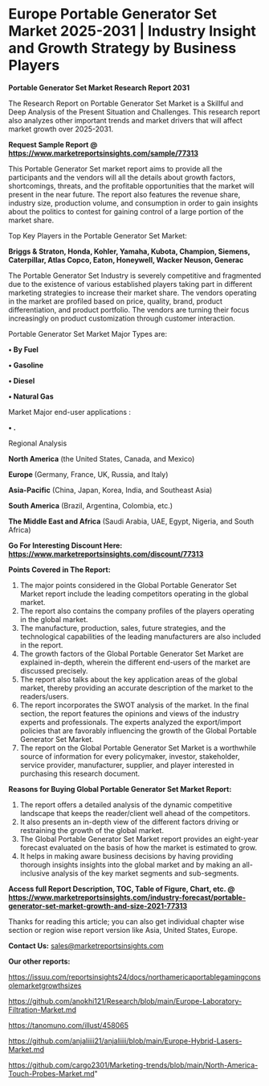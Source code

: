 # Europe Portable Generator Set Market 2025-2031 | Industry Insight and Growth Strategy by Business Players

<strong>Portable Generator Set Market Research Report 2031</strong>

The Research Report on Portable Generator Set Market is a Skillful and Deep Analysis of the Present Situation and Challenges. This research report also analyzes other important trends and market drivers that will affect market growth over 2025-2031.

<strong>Request Sample Report @ <a href=https://www.marketreportsinsights.com/sample/77313>https://www.marketreportsinsights.com/sample/77313</a></strong>

This Portable Generator Set market report aims to provide all the participants and the vendors will all the details about growth factors, shortcomings, threats, and the profitable opportunities that the market will present in the near future. The report also features the revenue share, industry size, production volume, and consumption in order to gain insights about the politics to contest for gaining control of a large portion of the market share.

Top Key Players in the Portable Generator Set Market:

<strong>Briggs & Straton, Honda, Kohler, Yamaha, Kubota, Champion, Siemens, Caterpillar, Atlas Copco, Eaton, Honeywell, Wacker Neuson, Generac</strong>

The Portable Generator Set Industry is severely competitive and fragmented due to the existence of various established players taking part in different marketing strategies to increase their market share. The vendors operating in the market are profiled based on price, quality, brand, product differentiation, and product portfolio. The vendors are turning their focus increasingly on product customization through customer interaction.

Portable Generator Set Market Major Types are:

<strong>• By Fuel

• Gasoline

• Diesel

• Natural Gas</strong>

Market Major end-user applications :

<strong>• .</strong>

Regional Analysis

</u><strong><b>North America</b></strong> (the United States, Canada, and Mexico)

<strong><b>Europe </b></strong>(Germany, France, UK, Russia, and Italy)

<strong><b>Asia-Pacific</b></strong> (China, Japan, Korea, India, and Southeast Asia)

<strong><b>South America</b></strong> (Brazil, Argentina, Colombia, etc.)

<strong><b>The Middle East and Africa</b></strong> (Saudi Arabia, UAE, Egypt, Nigeria, and South Africa)

<strong>Go For Interesting Discount Here: <a href=https://www.marketreportsinsights.com/discount/77313>https://www.marketreportsinsights.com/discount/77313</a></strong>

<strong>Points Covered in The Report:</strong>
<ol>
  <li>The major points considered in the Global Portable Generator Set Market report include the leading competitors operating in the global market.</li>
  <li>The report also contains the company profiles of the players operating in the global market.</li>
  <li>The manufacture, production, sales, future strategies, and the technological capabilities of the leading manufacturers are also included in the report.</li>
  <li>The growth factors of the Global Portable Generator Set Market are explained in-depth, wherein the different end-users of the market are discussed precisely.</li>
  <li>The report also talks about the key application areas of the global market, thereby providing an accurate description of the market to the readers/users.</li>
  <li>The report incorporates the SWOT analysis of the market. In the final section, the report features the opinions and views of the industry experts and professionals. The experts analyzed the export/import policies that are favorably influencing the growth of the Global Portable Generator Set Market.</li>
  <li>The report on the Global Portable Generator Set Market is a worthwhile source of information for every policymaker, investor, stakeholder, service provider, manufacturer, supplier, and player interested in purchasing this research document.</li>
</ol>
<strong>Reasons for Buying Global Portable Generator Set Market Report:</strong>

<ol>
  <li>The report offers a detailed analysis of the dynamic competitive landscape that keeps the reader/client well ahead of the competitors.</li>
  <li>It also presents an in-depth view of the different factors driving or restraining the growth of the global market.</li>
  <li>The Global Portable Generator Set Market report provides an eight-year forecast evaluated on the basis of how the market is estimated to grow.</li>
  <li>It helps in making aware business decisions by having providing thorough insights insights into the global market and by making an all-inclusive analysis of the key market segments and sub-segments.</li>
</ol>
<strong>Access full Report Description, TOC, Table of Figure, Chart, etc. @ <a href=https://www.marketreportsinsights.com/industry-forecast/portable-generator-set-market-growth-and-size-2021-77313>https://www.marketreportsinsights.com/industry-forecast/portable-generator-set-market-growth-and-size-2021-77313</a></strong>


Thanks for reading this article; you can also get individual chapter wise section or region wise report version like Asia, United States, Europe.

<strong>Contact Us:</strong>
sales@marketreportsinsights.com

<strong>Our other reports:</strong>

<a href=https://issuu.com/reportsinsights24/docs/northamericaportablegamingconsolemarketgrowthsizes>https://issuu.com/reportsinsights24/docs/northamericaportablegamingconsolemarketgrowthsizes</a>

<a href=https://github.com/anokhi121/Research/blob/main/Europe-Laboratory-Filtration-Market.md>https://github.com/anokhi121/Research/blob/main/Europe-Laboratory-Filtration-Market.md</a>

<a href=https://tanomuno.com/illust/458065>https://tanomuno.com/illust/458065</a>

<a href=https://github.com/anjaliiii21/anjaliiii/blob/main/Europe-Hybrid-Lasers-Market.md>https://github.com/anjaliiii21/anjaliiii/blob/main/Europe-Hybrid-Lasers-Market.md</a>

<a href=https://github.com/cargo2301/Marketing-trends/blob/main/North-America-Touch-Probes-Market.md>https://github.com/cargo2301/Marketing-trends/blob/main/North-America-Touch-Probes-Market.md</a>"
